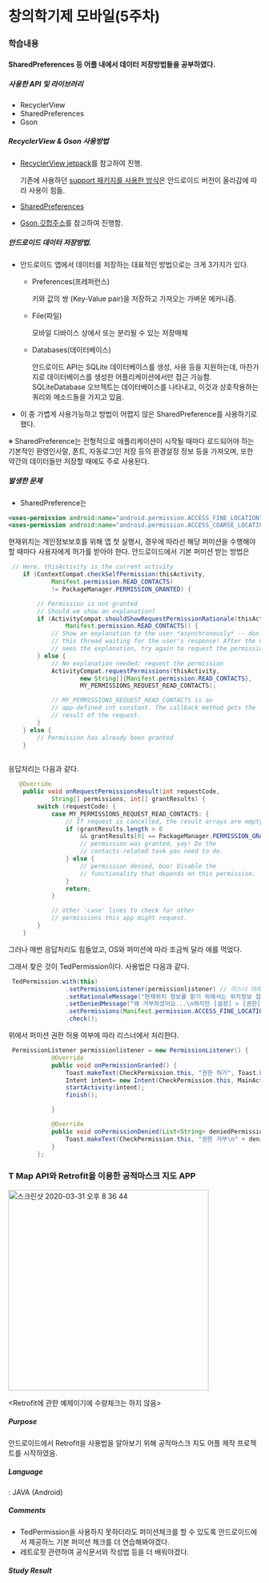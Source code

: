 # 창의학기제 모바일(5주차)

### 학습내용
#### SharedPreferences 등 어플 내에서 데이터 저장방법들을 공부하였다.

##### 사용한 API 및 라이브러리
- RecyclerView
- SharedPreferences
- Gson

##### RecyclerView & Gson 사용방법
- [RecyclerView jetpack](https://developer.android.com/jetpack/androidx/releases/recyclerview)를 참고하여 진행. 
  
  기존에 사용하던 [support 패키지를 사용한 방식](https://developer.android.com/guide/topics/ui/layout/recyclerview?hl=ko)은
  안드로이드 버전이 올라감에 따라 사용이 힘듦.
- [SharedPreferences](https://developer.android.com/training/data-storage/shared-preferences?hl=ko)
- [Gson 깃헙주소](https://github.com/google/gson)를 참고하여 진행함. 

##### 안드로이드 데이터 저장방법.
- 안드로이드 앱에서 데이터를 저장하는 대표적인 방법으로는 크게 3가지가 있다.
    - Preferences(프레퍼런스)
    
      키와 값의 쌍 (Key-Value pair)을 저장하고 가져오는 가벼운 메커니즘.
    - File(파일)
    
      모바일 디바이스 상에서 또는 분리될 수 있는 저장매체
    - Databases(데이터베이스)
    
      안드로이드 API는 SQLite 데이터베이스를 생성, 사용 등을 지원하는데, 마찬가지로 데이터베이스를 생성한 어플리케이션에서만 접근 가능함.
      SQLiteDatabase 오브젝트는 데이터베이스를 나타내고, 이것과 상호작용하는 쿼리와 메소드들을 가지고 있음. 
     
    
- 이 중 가볍게 사용가능하고 방법이 어렵지 않은 SharedPreference를 사용하기로 했다.

※ SharedPreference는 전형적으로 애플리케이션이 시작될 때마다 로드되어야 하는 기본적인 환영인사말, 폰트, 자동로그인 저장 등의 환경설정 정보 등을 가져오며, 또한 약간의 데이터들만 저장할 때에도 주로 사용된다.


##### 발생한 문제

- SharedPreference는 

```xml
<uses-permission android:name="android.permission.ACCESS_FINE_LOCATION" />
<uses-permission android:name="android.permission.ACCESS_COARSE_LOCATION"/>
```
현재위치는 개인정보보호를 위해 앱 첫 실행시, 경우에 따라선 해당 퍼미션을 수행해야 할 때마다 사용자에게 허가를 받아야 한다.
안드로이드에서 기본 퍼미션 받는 방법은
```java
 // Here, thisActivity is the current activity
    if (ContextCompat.checkSelfPermission(thisActivity,
            Manifest.permission.READ_CONTACTS)
            != PackageManager.PERMISSION_GRANTED) {

        // Permission is not granted
        // Should we show an explanation?
        if (ActivityCompat.shouldShowRequestPermissionRationale(thisActivity,
                Manifest.permission.READ_CONTACTS)) {
            // Show an explanation to the user *asynchronously* -- don't block
            // this thread waiting for the user's response! After the user
            // sees the explanation, try again to request the permission.
        } else {
            // No explanation needed; request the permission
            ActivityCompat.requestPermissions(thisActivity,
                    new String[]{Manifest.permission.READ_CONTACTS},
                    MY_PERMISSIONS_REQUEST_READ_CONTACTS);

            // MY_PERMISSIONS_REQUEST_READ_CONTACTS is an
            // app-defined int constant. The callback method gets the
            // result of the request.
        }
    } else {
        // Permission has already been granted
    }
    
```
응답처리는 다음과 같다.
```java
   @Override
    public void onRequestPermissionsResult(int requestCode,
            String[] permissions, int[] grantResults) {
        switch (requestCode) {
            case MY_PERMISSIONS_REQUEST_READ_CONTACTS: {
                // If request is cancelled, the result arrays are empty.
                if (grantResults.length > 0
                    && grantResults[0] == PackageManager.PERMISSION_GRANTED) {
                    // permission was granted, yay! Do the
                    // contacts-related task you need to do.
                } else {
                    // permission denied, boo! Disable the
                    // functionality that depends on this permission.
                }
                return;
            }

            // other 'case' lines to check for other
            // permissions this app might request.
        }
    }

```
그러나 매번 응답처리도 힘들었고, OS와 퍼미션에 따라 조금씩 달라 애를 먹었다.

그래서 찾은 것이 TedPermission이다.
사용법은 다음과 같다.
```java
 TedPermission.with(this)
                .setPermissionListener(permissionlistener) // 리스너 아래 참고
                .setRationaleMessage("현재위치 정보를 받기 위해서는 위치정보 접근 권한이 필요해요") //퍼미션을 받는 이유
                .setDeniedMessage("왜 거부하셨어요...\n하지만 [설정] > [권한] 에서 권한을 허용할 수 있어요.") //퍼미션 거부 시 메세지
                .setPermissions(Manifest.permission.ACCESS_FINE_LOCATION, Manifest.permission.ACCESS_COARSE_LOCATION, Manifest.permission.INTERNET) // 퍼미션 종류
                .check();
```

위에서 퍼미션 권한 허용 여부에 따라 리스너에서 처리한다.

```java
 PermissionListener permissionlistener = new PermissionListener() {
            @Override
            public void onPermissionGranted() {
                Toast.makeText(CheckPermission.this, "권한 허가", Toast.LENGTH_SHORT).show();
                Intent intent= new Intent(CheckPermission.this, MainActivity.class);
                startActivity(intent);
                finish();

            }

            @Override
            public void onPermissionDenied(List<String> deniedPermissions) {
                Toast.makeText(CheckPermission.this, "권한 거부\n" + deniedPermissions.toString(), Toast.LENGTH_SHORT).show();
            }
        };
```

### T Map API와 Retrofit을 이용한 공적마스크 지도 APP

<img width="400" alt="스크린샷 2020-03-31 오후 8 36 44" src="https://user-images.githubusercontent.com/45682868/79812004-88c12c80-83b2-11ea-9190-e5a519cce23a.jpeg">

<Retrofit에 관한 예제이기에 수량체크는 하지 않음>

##### Purpose
안드로이드에서 Retrofit을 사용법을 알아보기 위해 공적마스크 지도 어플 제작 프로젝트를 시작하였음.

##### Language
: JAVA (Android)

##### Comments
- TedPermission을 사용하지 못하더라도 퍼미션체크를 할 수 있도록 안드로이드에서 제공하느 기본 퍼미션 체크를 더 연습해봐야겠다.  
- 레트로핏 관련하여 공식문서와 작성법 등을 더 배워야겠다.  
##### Study Result

